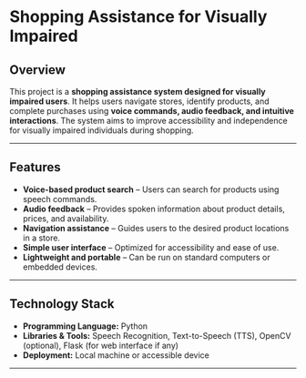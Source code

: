 # Shopping Assistance for Visually Impaired

## Overview
This project is a **shopping assistance system designed for visually impaired users**. It helps users navigate stores, identify products, and complete purchases using **voice commands, audio feedback, and intuitive interactions**. The system aims to improve accessibility and independence for visually impaired individuals during shopping.

---

## Features
- **Voice-based product search** – Users can search for products using speech commands.
- **Audio feedback** – Provides spoken information about product details, prices, and availability.
- **Navigation assistance** – Guides users to the desired product locations in a store.
- **Simple user interface** – Optimized for accessibility and ease of use.
- **Lightweight and portable** – Can be run on standard computers or embedded devices.

---

## Technology Stack
- **Programming Language:** Python  
- **Libraries & Tools:** Speech Recognition, Text-to-Speech (TTS), OpenCV (optional), Flask (for web interface if any)  
- **Deployment:** Local machine or accessible device

---


